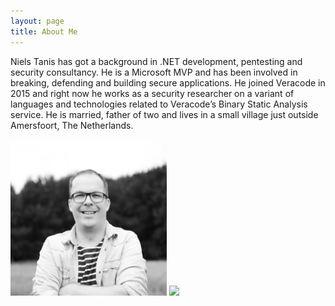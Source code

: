 ```yaml
---
layout: page
title: About Me
---
```


Niels Tanis has got a background in .NET development, pentesting and security consultancy. He is a Microsoft MVP and has been involved in breaking, defending and building secure applications. He joined Veracode in 2015 and right now he works as a security researcher on a variant of languages and technologies related to Veracode’s Binary Static Analysis service. He is married, father of two and lives in a small village just outside Amersfoort, The Netherlands.

<img height="250px" width="250px" src="/public/niels-zw.png"/>
<img src="https://mvp.microsoft.com/Content/Images/mvp-banner.png"/>
